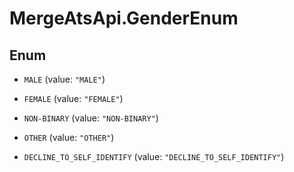 # MergeAtsApi.GenderEnum

## Enum


* `MALE` (value: `"MALE"`)

* `FEMALE` (value: `"FEMALE"`)

* `NON-BINARY` (value: `"NON-BINARY"`)

* `OTHER` (value: `"OTHER"`)

* `DECLINE_TO_SELF_IDENTIFY` (value: `"DECLINE_TO_SELF_IDENTIFY"`)



